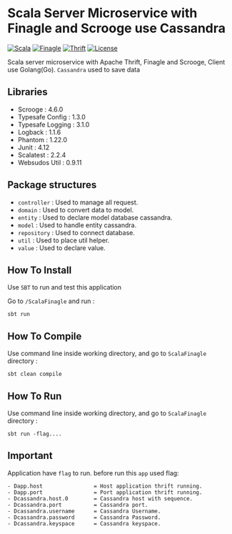 # Scala Server Microservice with Finagle and Scrooge use Cassandra

[![Scala](https://img.shields.io/badge/Scala-2.11.8-red.svg)](https://golang.org/)
[![Finagle](https://img.shields.io/badge/Finagle-6.34.0-6B809C.svg)](https://twitter.github.io/finagle/)
[![Thrift](https://img.shields.io/badge/Apache%20Thrift-0.9.3-yellow.svg)](https://thrift.apache.org/)
[![License](https://img.shields.io/badge/license-MIT-44897A.svg)](https://github.com/dynastymasra/ScalaGolangThirft/blob/master/LICENSE)

Scala server microservice with Apache Thrift, Finagle and Scrooge, Client use Golang(Go). `Cassandra` used to save data

## Libraries

- Scrooge          : 4.6.0
- Typesafe Config  : 1.3.0
- Typesafe Logging : 3.1.0
- Logback          : 1.1.6
- Phantom          : 1.22.0
- Junit            : 4.12
- Scalatest        : 2.2.4
- Websudos Util    : 0.9.11

## Package structures

- `controller` : Used to manage all request.
- `domain` : Used to convert data to model.
- `entity` : Used to declare model database cassandra.
- `model` : Used to handle entity cassandra.
- `repository` : Used to connect database.
- `util` : Used to place util helper.
- `value` : Used to declare value.

## How To Install

Use `SBT` to run and test this application


Go to `/ScalaFinagle` and run :

```
sbt run
```


## How To Compile

Use command line inside working directory, and go to `ScalaFinagle` directory :

```
sbt clean compile
```


## How To Run

Use command line inside working directory, and go to `ScalaFinagle` directory :

```
sbt run -flag....
```

## Important

Application have `flag` to run. before run this `app` used flag:

```
- Dapp.host                = Host application thrift running.
- Dapp.port                = Port application thrift running.
- Dcassandra.host.0        = Cassandra host with sequence.
- Dcassandra.port          = Cassandra port.
- Dcassandra.username      = Cassandra Username.
- Dcassandra.password      = Cassandra Password.
- Dcassandra.keyspace      = Cassandra keyspace.
```
